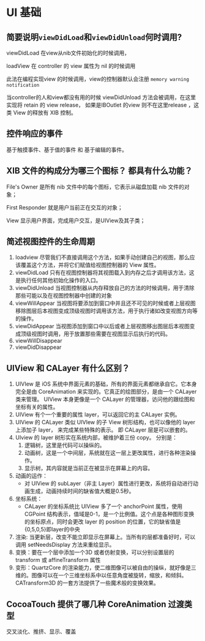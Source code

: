 # UI 基础





## 简要说明`viewDidLoad`和`viewDidUnload`何时调用?



viewDidLoad 在view从nib文件初始化的时候调用，

loadView 在 controller 的 view 属性为 nil 的时候调用

此法在编程实现view 的时候调用，view的控制器默认会注册 `memory warning notification`



当controller的人和view都没有用的时候 viewDidUnload 方法会被调用，在这里实现将 retain 的 view release， 如果是IBOutlet 的view 则不在这里release ，这类 View 的释放有 XIB 控制。





## 控件响应的事件



基于触摸事件、基于值的事件 和 基于编辑的事件。





## XIB 文件的构成分为哪三个图标？ 都具有什么功能？



File's Owner 是所有 nib 文件中的每个图标，它表示从磁盘加载 nib 文件的对象；

First Responder 就是用户当前正在交互的对象；

View 显示用户界面，完成用户交互，是UIView及其子类；



## 简述视图控件的生命周期



1. loadview 尽管我们不直接调用这个方法，如果手动创建自己的视图，那么应该覆盖这个方法，并将它们赋值给视图控制器的 View 属性。
2. viewDidLoad 只有在视图控制器将其视图载入到内存之后才调用该方法，这是执行任何其他初始化操作的入口。
3. viewDidUnload 当视图控制器从内存释放自己的方法的时候调用，用于清除那些可能以及在视图控制器中创建的对象
4. viewWillAppear 当视图将要添加到窗口中并且还不可见的时候或者上层视图移除图层后本视图变成顶级视图时调用该方法，用于执行诸如改变视图方向等的操作。
5. viewDidAppear 当视图添加到窗口中以后或者上层视图移出图层后本视图变成顶级视图时调用，用于放置那些需要在视图显示后执行的代码。
6. viewWillDisappear
7. viewDidDisappear





## UIView 和 CALayer 有什么区别？

1. UIVIew 是 iOS 系统中界面元素的基础，所有的界面元素都继承自它。它本身完全是由 CoreAnimation 来实现的。它真正的绘图部分，是由一个 CALayer 类来管理。 UIView 本身更像是一个 CALayer 的管理器，访问他的跟绘图和坐标有关的属性。
2. UIView 有个一个重要的属性 layer，可以返回它的主 CALayer 实例。
3. UIView 的 CALayer 类似 UIVIew 的子 View 树形结构，也可以像他的 layer 上添加子 layer， 来完成某些特殊的表示。 即 CALayer 层是可以嵌套的。
4. UIview 的 layer 树形实在系统内部，被维护着三份 copy。 分别是：
   1. 逻辑树，这里是代码可以操纵的。
   2. 动画树，这是一个中间层，系统就在这一层上更改属性，进行各种渲染操作。
   3. 显示树，其内容就是当前正在被显示在屏幕上的内容。
5. 动画的运作：
   * 对 UIView 的 subLayer（非主 Layer）属性进行更改，系统将自动进行动画生成，动画持续时间的缺省值大概是0.5秒。
6. 坐标系统：
   * CALayer 的坐标系统比 UIView 多了一个 anchorPoint 属性，使用 CGPoint 结构表示，值域是0-1，是一个比例值。这个点是各种图形变换的坐标原点，同时会更改 layer 的 position 的位置，它的缺省值是{0,5,0,5}即layer的中央
7. 渲染: 当更新层，改变不能立即显示在屏幕上。当所有的层都准备好时，可以调用 setNeedsDisplay 方法来重绘显示。
8. 变换：要在一个层中添加一个3D 或者仿射变换，可以分别设置层的 transform 或 affineTransform 属性
9. 变形：QuartzCore 的渲染能力，使二维图像可以被自由的操纵，就好像是三维的。图像可以在一个三维坐标系中以任意角度被旋转，缩放，和倾斜。CATransform3D 的一套方法提供了一些魔术般的变换效果。





## CocoaTouch 提供了哪几种 CoreAnimation 过渡类型



交叉淡化、推挤、显示、覆盖

